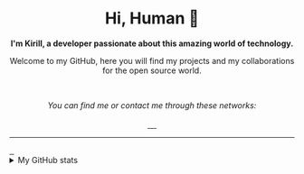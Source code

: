 <h1 align="center">
    Hi, Human 🖖
</h1>

<p align="center">
    <b>I'm Kirill, a developer passionate about this amazing world of technology.</b>
</p>

<p align="center">
    Welcome to my GitHub, here you will find my projects and my collaborations for the open source world.
</p>

<br />

<p align="center">
    <i>You can find me or contact me through these networks:</i>
    <br/><br/>
   <a href="https://www.youtube.com/channel/UCpSg_NBPjrI5c-g1BPFWg_w" target="_blank">
        <img src="https://img.shields.io/badge/-YouTube-090909?style=for-the-badge&logo=youtube&logoColor=FF0000" alt="" />
    </a>
    <a href="https://codepen.io/STAPE" target="_blank">
        <img src="https://img.shields.io/badge/-Codepen-090909?style=for-the-badge&logo=codepen" alt="" />
    </a>
    <a href="https://dribbble.com/STAPE-Web" target="_blank">
        <img src="https://img.shields.io/badge/-Dribbble-090909?style=for-the-badge&logo=dribbble" alt="" />
    </a>
    <a href="https://t.me/+Hfd2Syn-En1lNmVi" target="_blank">
        <img src="https://img.shields.io/badge/-Telegram-090909?style=for-the-badge&logo=telegram" alt="" />
    </a>
    <a href="https://kwork.ru/user/kirill_kirilenko" target="_blank">
        <img src="https://img.shields.io/badge/-Freelance-090909?style=for-the-badge&logo=kwork" alt="" />
    </a>
</p>

---

<a href="#">
    <img src="https://img.shields.io/badge/-HTML-090909?style=for-the-badge&logo=html5" alt="" />
</a>
<a href="#">
<img src="https://img.shields.io/badge/-CSS-090909?style=for-the-badge&logo=css3&logoColor=264DE4" alt="" />
</a>
<a>
<img src="https://img.shields.io/badge/-JavaScript-090909?style=for-the-badge&logo=javascript" alt="" />
</a>
<a>
<img src="https://img.shields.io/badge/-React-090909?style=for-the-badge&logo=react" alt="" />
</a>
<a>
<img src="https://img.shields.io/badge/-PHP-090909?style=for-the-badge&logo=php" alt="" />
</a>
<a>
<img src="https://img.shields.io/badge/-MySql-090909?style=for-the-badge&logo=mysql" alt="" />
</a>
<a>
<img src="https://img.shields.io/badge/-Figma-090909?style=for-the-badge&logo=figma" alt="" />
</a>
<a>
<img src="https://img.shields.io/badge/-Photoshop-090909?style=for-the-badge&logo=photoshop" alt="" />
</a>
<a>
<img src="https://img.shields.io/badge/-Blender-090909?style=for-the-badge&logo=blender" alt="" />
</a>
<a>
<img src="https://img.shields.io/badge/-Python-090909?style=for-the-badge&logo=python" alt="" />
</a>
<a>
<img src="https://img.shields.io/badge/-Java-090909?style=for-the-badge&logo=java" alt="" />
</a>
<a>
<img src="https://img.shields.io/badge/-Git-090909?style=for-the-badge&logo=git" alt="" />
</a>

<details>
    <summary>My GitHub stats</summary>
    <br />
    <p align="center">
        <img src="https://github-profile-trophy.vercel.app/?username=stape-web&theme=darkhub&margin-w=15" alt="Trophies GitHub" />
    </p>
    <p align="center">
        <img src="https://github-readme-stats.vercel.app/api?username=stape-web&theme=dark&show_icons=true&include_all_commits=true&locale=en" alt="General Statistics" />
    </p>
    <p align="center">
        <img src="https://github-readme-streak-stats.herokuapp.com/?user=stape-web&theme=dark" alt="Streak Stats" />
    </p>
    <p align="center">
        <img src="https://github-readme-stats.vercel.app/api/top-langs?username=stape-web&layout=compact&theme=dark&locale=en" alt="Techs used in projects" width="495px" />
    </p>
    <p align="center">
        <img src="https://activity-graph.herokuapp.com/graph?username=stape-web&theme=xcode&bg_color=151515" alt="Activity Graph" />
    </p>
</details>


